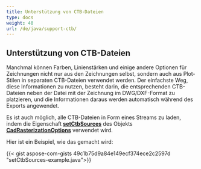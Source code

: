 ```yaml
---
title: Unterstützung von CTB-Dateien
type: docs
weight: 40
url: /de/java/support-ctb/
---
```


## **Unterstützung von CTB-Dateien**

Manchmal können Farben, Linienstärken und einige andere Optionen für Zeichnungen nicht nur aus den Zeichnungen selbst, sondern auch aus Plot-Stilen in separaten CTB-Dateien verwendet werden.
Der einfachste Weg, diese Informationen zu nutzen, besteht darin, die entsprechenden CTB-Dateien neben der Datei mit der Zeichnung im DWG/DXF-Format zu platzieren, und die Informationen daraus werden automatisch während des Exports angewendet.

Es ist auch möglich, alle CTB-Dateien in Form eines Streams zu laden, indem die Eigenschaft 
[**setCtbSources**](https://reference.aspose.com/cad/java/com.aspose.cad.imageoptions/CadRasterizationOptions#setCtbSources-java.util.Map-) des 
Objekts [**CadRasterizationOptions**](https://reference.aspose.com/cad/java/com.aspose.cad.imageoptions/CadRasterizationOptions) verwendet wird.

Hier ist ein Beispiel, wie das gemacht wird:
 
{{< gist aspose-com-gists 49c1b75d9a84e149ecf374ece2c2597d "setCtbSources-example.java">}}
